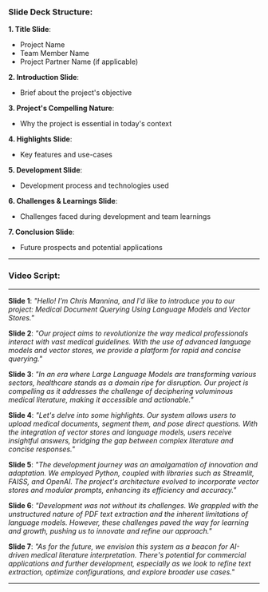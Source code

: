 ### **Slide Deck Structure**:

**1. Title Slide**:
- Project Name
- Team Member Name
- Project Partner Name (if applicable)

**2. Introduction Slide**:
- Brief about the project's objective

**3. Project's Compelling Nature**:
- Why the project is essential in today's context

**4. Highlights Slide**:
- Key features and use-cases

**5. Development Slide**:
- Development process and technologies used

**6. Challenges & Learnings Slide**:
- Challenges faced during development and team learnings

**7. Conclusion Slide**:
- Future prospects and potential applications

---

### **Video Script**:

---

**Slide 1**: 
*"Hello! I'm Chris Mannina, and I'd like to introduce you to our project: Medical Document Querying Using Language Models and Vector Stores."*

**Slide 2**: 
*"Our project aims to revolutionize the way medical professionals interact with vast medical guidelines. With the use of advanced language models and vector stores, we provide a platform for rapid and concise querying."*

**Slide 3**: 
*"In an era where Large Language Models are transforming various sectors, healthcare stands as a domain ripe for disruption. Our project is compelling as it addresses the challenge of deciphering voluminous medical literature, making it accessible and actionable."*

**Slide 4**: 
*"Let's delve into some highlights. Our system allows users to upload medical documents, segment them, and pose direct questions. With the integration of vector stores and language models, users receive insightful answers, bridging the gap between complex literature and concise responses."*

**Slide 5**: 
*"The development journey was an amalgamation of innovation and adaptation. We employed Python, coupled with libraries such as Streamlit, FAISS, and OpenAI. The project's architecture evolved to incorporate vector stores and modular prompts, enhancing its efficiency and accuracy."*

**Slide 6**: 
*"Development was not without its challenges. We grappled with the unstructured nature of PDF text extraction and the inherent limitations of language models. However, these challenges paved the way for learning and growth, pushing us to innovate and refine our approach."*

**Slide 7**: 
*"As for the future, we envision this system as a beacon for AI-driven medical literature interpretation. There's potential for commercial applications and further development, especially as we look to refine text extraction, optimize configurations, and explore broader use cases."*

---
